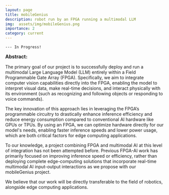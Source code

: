 ```yaml
---
layout: page
title: mobileGenius
description: robot run by an FPGA running a multimodal LLM
img:  assets/img/mobileGenius.png
importance: 2
category: current
---
```


    --- In Progress!


<span style="font-size:1.1em; font-weight:bold;">Abstract:</span>

The primary goal of our project is to successfully deploy and run a multimodal Large Language Model (LLM) entirely within a Field Programmable Gate Array (FPGA). Specifically, we aim to integrate computer vision capabilities directly into the FPGA, enabling the model to interpret visual data, make real-time decisions, and interact physically with its environment (such as recognizing and following objects or responding to voice commands).

The key innovation of this approach lies in leveraging the FPGA’s programmable circuitry to drastically enhance inference efficiency and reduce energy consumption compared to conventional AI hardware like GPUs or TPUs. By using an FPGA, we can optimize hardware directly for our model's needs, enabling faster inference speeds and lower power usage, which are both critical factors for edge computing applications.

To our knowledge, a project combining FPGA and multimodal AI at this level of integration has not been attempted before. Previous FPGA-AI work has primarily focused on improving inference speed or efficiency, rather than deploying complete edge-computing solutions that incorporate real-time multimodal AI input-output interactions as we propose with our mobileGenius project.

We believe that our work will be directly transferable to the field of robotics, alongside edge computing applications.
